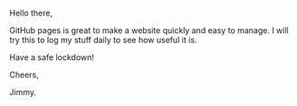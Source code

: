 Hello there,

GitHub pages is great to make a website quickly and easy to manage. I will try this to log my stuff daily to see how useful it is.

Have a safe lockdown!

Cheers,

Jimmy.
